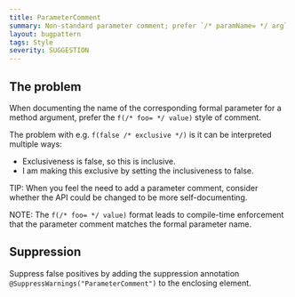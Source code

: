 ```yaml
---
title: ParameterComment
summary: Non-standard parameter comment; prefer `/* paramName= */ arg`
layout: bugpattern
tags: Style
severity: SUGGESTION
---
```


<!--
*** AUTO-GENERATED, DO NOT MODIFY ***
To make changes, edit the @BugPattern annotation or the explanation in docs/bugpattern.
-->


## The problem
When documenting the name of the corresponding formal parameter for a method
argument, prefer the `f(/* foo= */ value)` style of comment.

The problem with e.g. `f(false /* exclusive */)` is it can be interpreted
multiple ways:

*   Exclusiveness is false, so this is inclusive.
*   I am making this exclusive by setting the inclusiveness to false.

TIP: When you feel the need to add a parameter comment, consider whether the API
could be changed to be more self-documenting.

NOTE: The `f(/* foo= */ value)` format leads to compile-time enforcement that
the parameter comment matches the formal parameter name.

## Suppression
Suppress false positives by adding the suppression annotation `@SuppressWarnings("ParameterComment")` to the enclosing element.
